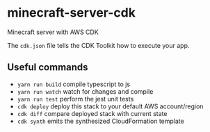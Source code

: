 # minecraft-server-cdk

Minecraft server with AWS CDK

The `cdk.json` file tells the CDK Toolkit how to execute your app.

## Useful commands

- `yarn run build` compile typescript to js
- `yarn run watch` watch for changes and compile
- `yarn run test` perform the jest unit tests
- `cdk deploy` deploy this stack to your default AWS account/region
- `cdk diff` compare deployed stack with current state
- `cdk synth` emits the synthesized CloudFormation template
